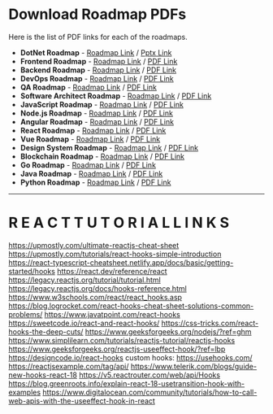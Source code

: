 <br />
<br />

# Download Roadmap PDFs

Here is the list of PDF links for each of the roadmaps.
* **DotNet Roadmap** - [Roadmap Link](https://github.com/adnanyangilic/Roadmaps/blob/master/Roadmaps%20images/DotNet%20Developer%202022%20LearningPath.png) / [Pptx Link](https://github.com/adnanyangilic/Roadmaps/blob/master/Roadmaps%20pdfs/DotNet%20Developer%202022%20learning%20path.pptx)
* **Frontend Roadmap** - [Roadmap Link](https://roadmap.sh/frontend) / [PDF Link](https://roadmap.sh/pdfs/frontend.pdf)
* **Backend Roadmap** - [Roadmap Link](https://roadmap.sh/backend) / [PDF Link](https://roadmap.sh/pdfs/backend.pdf)
* **DevOps Roadmap** - [Roadmap Link](https://roadmap.sh/devops) / [PDF Link](https://roadmap.sh/pdfs/devops.pdf)
* **QA Roadmap** - [Roadmap Link](https://roadmap.sh/qa) / [PDF Link](https://roadmap.sh/pdfs/qa.pdf)
* **Software Architect Roadmap** - [Roadmap Link](https://roadmap.sh/software-architect) / [PDF Link](https://roadmap.sh/pdfs/software-architect.pdf)
* **JavaScript Roadmap** - [Roadmap Link](https://roadmap.sh/javascript) / [PDF Link](https://roadmap.sh/pdfs/javascript.pdf)
* **Node.js Roadmap** - [Roadmap Link](https://roadmap.sh/nodejs) / [PDF Link](https://roadmap.sh/pdfs/nodejs.pdf)
* **Angular Roadmap** - [Roadmap Link](https://roadmap.sh/angular) / [PDF Link](https://roadmap.sh/pdfs/angular.pdf)
* **React Roadmap** - [Roadmap Link](https://roadmap.sh/react) / [PDF Link](https://roadmap.sh/pdfs/react.pdf)
* **Vue Roadmap** - [Roadmap Link](https://roadmap.sh/vue) / [PDF Link](https://roadmap.sh/pdfs/vue.pdf)
* **Design System Roadmap** - [Roadmap Link](https://roadmap.sh/design-system) / [PDF Link](https://roadmap.sh/pdfs/design-system.pdf)
* **Blockchain Roadmap** - [Roadmap Link](https://roadmap.sh/blockchain) / [PDF Link](https://roadmap.sh/pdfs/blockchain.pdf)
* **Go Roadmap** - [Roadmap Link](https://roadmap.sh/go) / [PDF Link](https://roadmap.sh/pdfs/go.pdf)
* **Java Roadmap** - [Roadmap Link](https://roadmap.sh/java) / [PDF Link](https://roadmap.sh/pdfs/java.pdf)
* **Python Roadmap** - [Roadmap Link](https://roadmap.sh/python) / [PDF Link](https://roadmap.sh/pdfs/python.pdf)

------------------------------------------------------------------------------------------------------------------------------------------
# R E A C T   T U T O R I A L   L I N K S
https://upmostly.com/ultimate-reactjs-cheat-sheet
https://upmostly.com/tutorials/react-hooks-simple-introduction
https://react-typescript-cheatsheet.netlify.app/docs/basic/getting-started/hooks
https://react.dev/reference/react
https://legacy.reactjs.org/tutorial/tutorial.html
https://legacy.reactjs.org/docs/hooks-reference.html
https://www.w3schools.com/react/react_hooks.asp
https://blog.logrocket.com/react-hooks-cheat-sheet-solutions-common-problems/
https://www.javatpoint.com/react-hooks
https://sweetcode.io/react-and-react-hooks/
https://css-tricks.com/react-hooks-the-deep-cuts/
https://www.geeksforgeeks.org/nodejs/?ref=ghm
https://www.simplilearn.com/tutorials/reactjs-tutorial/reactjs-hooks
https://www.geeksforgeeks.org/reactjs-useeffect-hook/?ref=lbp
https://designcode.io/react-hooks
custom hooks: https://usehooks.com/
https://reactjsexample.com/tag/api/
https://www.telerik.com/blogs/guide-new-hooks-react-18
https://v5.reactrouter.com/web/api/Hooks
https://blog.greenroots.info/explain-react-18-usetransition-hook-with-examples
https://www.digitalocean.com/community/tutorials/how-to-call-web-apis-with-the-useeffect-hook-in-react
